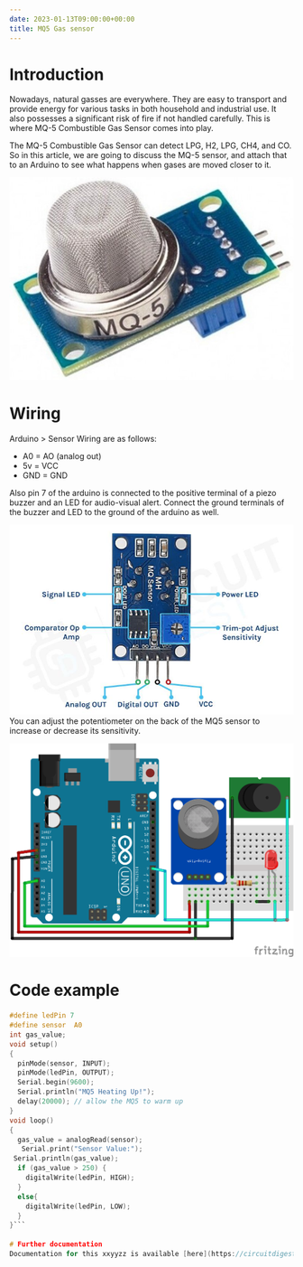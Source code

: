 ```yaml
---
date: 2023-01-13T09:00:00+00:00
title: MQ5 Gas sensor
---
```


# Introduction
Nowadays, natural gasses are everywhere. They are easy to transport and provide energy for various tasks in both household and industrial use. It also possesses a significant risk of fire if not handled carefully. This is where MQ-5 Combustible Gas Sensor comes into play. 

The MQ-5 Combustible Gas Sensor can detect LPG, H2, LPG, CH4, and CO. So in this article, we are going to discuss the MQ-5 sensor, and attach that to an Arduino to see what happens when gases are moved closer to it.

![picxxyyzz](img/pic1.jpg)

# Wiring

Arduino > Sensor Wiring are as follows:
- A0 = AO (analog out)
- 5v = VCC
- GND = GND

Also pin 7 of the arduino is connected to the positive terminal of a piezo buzzer and an LED for audio-visual alert.
Connect the ground terminals of the buzzer and LED to the ground of the arduino as well.

![picxxyyzz](img/pic2.jpg)
You can adjust the potentiometer on the back of the MQ5 sensor to increase or decrease its sensitivity.

![picxxyyzz](img/pic3.png)

# Code example

```c
#define ledPin 7
#define sensor  A0
int gas_value;
void setup()
{
  pinMode(sensor, INPUT);
  pinMode(ledPin, OUTPUT);
  Serial.begin(9600);
  Serial.println("MQ5 Heating Up!");
  delay(20000); // allow the MQ5 to warm up
}
void loop()
{
  gas_value = analogRead(sensor);
   Serial.print("Sensor Value:");
 Serial.println(gas_value);
  if (gas_value > 250) {
    digitalWrite(ledPin, HIGH);
  }
  else{
    digitalWrite(ledPin, LOW);
  }
}```

# Further documentation
Documentation for this xxyyzz is available [here](https://circuitdigest.com/microcontroller-projects/interfacing-mq5-gas-sensor-with-arduino).